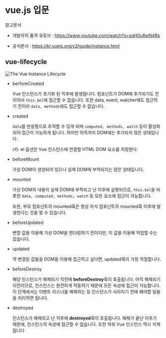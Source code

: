 # vue.js 입문

참고문서

- 개발자의 품격 유튜브 : https://www.youtube.com/watch?v=sqH0u8wN4Rs

- 공식문서 : https://kr.vuejs.org/v2/guide/instance.html

  

## vue-lifecycle

![The Vue Instance Lifecycle](https://kr.vuejs.org/images/lifecycle.png)

- berforeCreated

  Vue 인스턴스가 초기화 된 직후에 발생됩니다. 컴포넌트가 DOM에 추가되기도 전이어서 `this.$el`에 접근할 수 없습니다. 또한 data, event, watcher에도 접근하기 전이라 `data, methods`에도 접근할 수 없습니다.

- created

   `data`를 반응형으로 추적할 수 있게 되며 `computed, methods, watch` 등이 활성화되어 접근이 가능하게 됩니다. 하지만 아직까지 DOM에는 추가되지 않은 상태입니다.

   cf). el 옵션은 Vue 인스턴스에 연결할 HTML DOM 요소를 지정한다.

- beforeMount

  가상 DOM이 생성되어 있으나 실제 DOM에 부착되지는 않은 상태입니다.

- mounted

  가상 DOM의 내용이 실제 DOM에 부착되고 난 이후에 실행되므로, `this.$el`을 비롯한 `data, computed, methods, watch` 등 모든 요소에 접근이 가능합니다.

  또한, 부모 컴포넌트의 mounted훅은 항상 자식 컴포넌트의 mounted훅 이후에 발생한다는 것을 알 수 있습니다.


- beforeUpdated

  변할 값을 이용해 가상 DOM을 렌더링하기 전이지만, 이 값을 이용해 작업할 수는 있습니다.

- updated

  약 변경된 값들을 DOM을 이용해 접근하고 싶다면, updated훅이 가장 적절합니다.

- beforeDestroy

  해당 인스턴스가 해체되기 직전에 **beforeDestroy**훅이 호출됩니다. 아직 해체되기 이전이므로, 인스턴스는 완전하게 작동하기 때문에 모든 속성에 접근이 가능합니다. 이 단계에서는 이벤트 리스너를 해제하는 등 인스턴스가 사라지기 전에 해야할 일들을 처리하면 됩니다.

- destroyed

  인스턴스가 해체되고 난 직후에 **destroyed**훅이 호출됩니다. 해체가 끝난 이후기 때문에, 인스턴스의 속성에 접근할 수 없습니다. 또한 하위 Vue 인스턴스 역시 삭제됩니다

